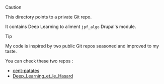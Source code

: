 > [!CAUTION]
> This directory points to a private Git repo.
>
> It contains Deep Learning to aliment `jpf_algo` Drupal's module.

> [!TIP]
> My code is inspired by two public Git repos seasoned and improved to my taste.
>
> You can check these two repos :
>
> - [cent-patates](https://github.com/sitegui/cent-patates)
> - [Deep_Learning_et_le_Hasard](https://github.com/berba1995/Deep_Learning_et_le_Hasard)
